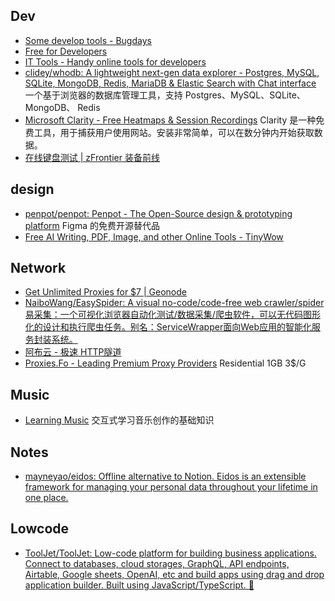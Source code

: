 ## Dev
- [Some develop tools - Bugdays](https://bugdays.com/)
- [Free for Developers](https://free-for.dev/#/)
- [IT Tools - Handy online tools for developers](https://it-tools.tech/)
- [clidey/whodb: A lightweight next-gen data explorer - Postgres, MySQL, SQLite, MongoDB, Redis, MariaDB & Elastic Search with Chat interface](https://github.com/clidey/whodb) 一个基于浏览器的数据库管理工具，支持 Postgres、MySQL、SQLite、MongoDB、 Redis
- [Microsoft Clarity - Free Heatmaps & Session Recordings](https://clarity.microsoft.com/) Clarity 是一种免费工具，用于捕获用户使用网站。安装非常简单，可以在数分钟内开始获取数据。
- [在线键盘测试 | zFrontier 装备前线](https://www.zfrontier.com/lab/keyboardTester)

## design
- [penpot/penpot: Penpot - The Open-Source design & prototyping platform](https://github.com/penpot/penpot) Figma 的免费开源替代品
- [Free AI Writing, PDF, Image, and other Online Tools - TinyWow](https://tinywow.com/)

## Network
- [Get Unlimited Proxies for $7 | Geonode](https://geonode.com/)
- [NaiboWang/EasySpider: A visual no-code/code-free web crawler/spider易采集：一个可视化浏览器自动化测试/数据采集/爬虫软件，可以无代码图形化的设计和执行爬虫任务。别名：ServiceWrapper面向Web应用的智能化服务封装系统。](https://github.com/NaiboWang/EasySpider)
- [阿布云 - 极速 HTTP隧道](https://abuyun.com/)
- [Proxies.Fo - Leading Premium Proxy Providers](https://app.proxies.fo/ref/c48dfa18-d587-64d8-b3af-e8e237228d6f) Residential 1GB 3$/G 

## Music
- [Learning Music](https://learningmusic.ableton.com/zh-Hans/index.html) 交互式学习音乐创作的基础知识

## Notes
- [mayneyao/eidos: Offline alternative to Notion. Eidos is an extensible framework for managing your personal data throughout your lifetime in one place.](https://github.com/mayneyao/eidos)

## Lowcode
- [ToolJet/ToolJet: Low-code platform for building business applications. Connect to databases, cloud storages, GraphQL, API endpoints, Airtable, Google sheets, OpenAI, etc and build apps using drag and drop application builder. Built using JavaScript/TypeScript. 🚀](https://github.com/ToolJet/ToolJet)
